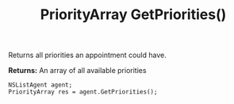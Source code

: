 ﻿---
uid: crmscript_ref_NSListAgent_GetPriorities
title: PriorityArray GetPriorities()
intellisense: NSListAgent.GetPriorities
keywords: NSListAgent, GetPriorities
so.topic: reference
---

Returns all priorities an appointment could have.


**Returns:** An array of all available priorities

```crmscript
NSListAgent agent;
PriorityArray res = agent.GetPriorities();
```

